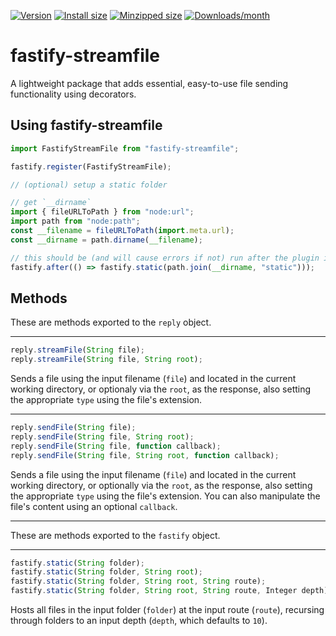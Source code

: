 [![Version](https://img.shields.io/npm/v/fastify-streamfile.svg?style=flat)](https://www.npmjs.com/package/fastify-streamfile)
[![Install size](https://packagephobia.com/badge?p=fastify-streamfile)](https://www.npmjs.com/package/fastify-streamfile)
[![Minzipped size](https://img.shields.io/bundlephobia/minzip/fastify-streamfile?style=flat)](https://www.npmjs.com/package/fastify-streamfile)
[![Downloads/month](https://img.shields.io/npm/dm/fastify-streamfile.svg?style=flat)](https://www.npmjs.com/package/fastify-streamfile)

# fastify-streamfile
A lightweight package that adds essential, easy-to-use file sending functionality using decorators.

## Using fastify-streamfile
```js
import FastifyStreamFile from "fastify-streamfile";

fastify.register(FastifyStreamFile);

// (optional) setup a static folder

// get `__dirname`
import { fileURLToPath } from "node:url";
import path from "node:path";
const __filename = fileURLToPath(import.meta.url);
const __dirname = path.dirname(__filename);

// this should be (and will cause errors if not) run after the plugin is registered
fastify.after(() => fastify.static(path.join(__dirname, "static")));
```

## Methods
These are methods exported to the `reply` object.

---

```js
reply.streamFile(String file);
reply.streamFile(String file, String root);
```
Sends a file using the input filename (`file`) and located in the current working directory, or optionaly via the `root`, as the response, also setting the appropriate `type` using the file's extension.

---

```js
reply.sendFile(String file);
reply.sendFile(String file, String root);
reply.sendFile(String file, function callback);
reply.sendFile(String file, String root, function callback);
```
Sends a file using the input filename (`file`) and located in the current working directory, or optionally via the `root`, as the response, also setting the appropriate `type` using the file's extension. You can also manipulate the file's content using an optional `callback`.

---

These are methods exported to the `fastify` object.

---

```js
fastify.static(String folder);
fastify.static(String folder, String root);
fastify.static(String folder, String root, String route);
fastify.static(String folder, String root, String route, Integer depth)
```
Hosts all files in the input folder (`folder`) at the input route (`route`), recursing through folders to an input depth (`depth`, which defaults to `10`).
